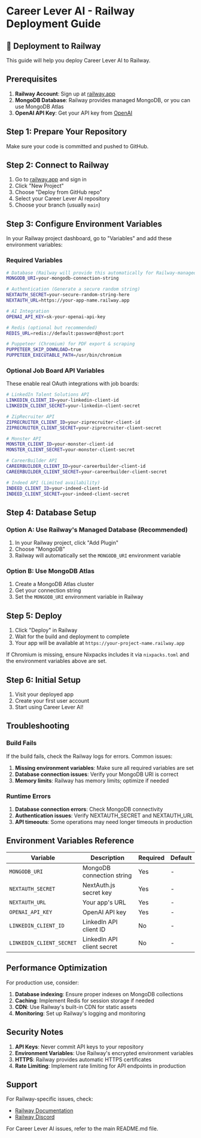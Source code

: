 # Career Lever AI - Railway Deployment Guide

## 🚀 Deployment to Railway

This guide will help you deploy Career Lever AI to Railway.

## Prerequisites

1. **Railway Account**: Sign up at [railway.app](https://railway.app)
2. **MongoDB Database**: Railway provides managed MongoDB, or you can use MongoDB Atlas
3. **OpenAI API Key**: Get your API key from [OpenAI](https://platform.openai.com/api-keys)

## Step 1: Prepare Your Repository

Make sure your code is committed and pushed to GitHub.

## Step 2: Connect to Railway

1. Go to [railway.app](https://railway.app) and sign in
2. Click "New Project"
3. Choose "Deploy from GitHub repo"
4. Select your Career Lever AI repository
5. Choose your branch (usually `main`)

## Step 3: Configure Environment Variables

In your Railway project dashboard, go to "Variables" and add these environment variables:

### Required Variables

```bash
# Database (Railway will provide this automatically for Railway-managed DB)
MONGODB_URI=your-mongodb-connection-string

# Authentication (Generate a secure random string)
NEXTAUTH_SECRET=your-secure-random-string-here
NEXTAUTH_URL=https://your-app-name.railway.app

# AI Integration
OPENAI_API_KEY=sk-your-openai-api-key

# Redis (optional but recommended)
REDIS_URL=redis://default:password@host:port

# Puppeteer (Chromium) for PDF export & scraping
PUPPETEER_SKIP_DOWNLOAD=true
PUPPETEER_EXECUTABLE_PATH=/usr/bin/chromium
```

### Optional Job Board API Variables

These enable real OAuth integrations with job boards:

```bash
# LinkedIn Talent Solutions API
LINKEDIN_CLIENT_ID=your-linkedin-client-id
LINKEDIN_CLIENT_SECRET=your-linkedin-client-secret

# ZipRecruiter API
ZIPRECRUITER_CLIENT_ID=your-ziprecruiter-client-id
ZIPRECRUITER_CLIENT_SECRET=your-ziprecruiter-client-secret

# Monster API
MONSTER_CLIENT_ID=your-monster-client-id
MONSTER_CLIENT_SECRET=your-monster-client-secret

# CareerBuilder API
CAREERBUILDER_CLIENT_ID=your-careerbuilder-client-id
CAREERBUILDER_CLIENT_SECRET=your-careerbuilder-client-secret

# Indeed API (Limited availability)
INDEED_CLIENT_ID=your-indeed-client-id
INDEED_CLIENT_SECRET=your-indeed-client-secret
```

## Step 4: Database Setup

### Option A: Use Railway's Managed Database (Recommended)

1. In your Railway project, click "Add Plugin"
2. Choose "MongoDB"
3. Railway will automatically set the `MONGODB_URI` environment variable

### Option B: Use MongoDB Atlas

1. Create a MongoDB Atlas cluster
2. Get your connection string
3. Set the `MONGODB_URI` environment variable in Railway

## Step 5: Deploy

1. Click "Deploy" in Railway
2. Wait for the build and deployment to complete
3. Your app will be available at `https://your-project-name.railway.app`

If Chromium is missing, ensure Nixpacks includes it via `nixpacks.toml` and the environment variables above are set.

## Step 6: Initial Setup

1. Visit your deployed app
2. Create your first user account
3. Start using Career Lever AI!

## Troubleshooting

### Build Fails

If the build fails, check the Railway logs for errors. Common issues:

1. **Missing environment variables**: Make sure all required variables are set
2. **Database connection issues**: Verify your MongoDB URI is correct
3. **Memory limits**: Railway has memory limits; optimize if needed

### Runtime Errors

1. **Database connection errors**: Check MongoDB connectivity
2. **Authentication issues**: Verify NEXTAUTH_SECRET and NEXTAUTH_URL
3. **API timeouts**: Some operations may need longer timeouts in production

## Environment Variables Reference

| Variable | Description | Required | Default |
|----------|-------------|----------|---------|
| `MONGODB_URI` | MongoDB connection string | Yes | - |
| `NEXTAUTH_SECRET` | NextAuth.js secret key | Yes | - |
| `NEXTAUTH_URL` | Your app's URL | Yes | - |
| `OPENAI_API_KEY` | OpenAI API key | Yes | - |
| `LINKEDIN_CLIENT_ID` | LinkedIn API client ID | No | - |
| `LINKEDIN_CLIENT_SECRET` | LinkedIn API client secret | No | - |

## Performance Optimization

For production use, consider:

1. **Database indexing**: Ensure proper indexes on MongoDB collections
2. **Caching**: Implement Redis for session storage if needed
3. **CDN**: Use Railway's built-in CDN for static assets
4. **Monitoring**: Set up Railway's logging and monitoring

## Security Notes

1. **API Keys**: Never commit API keys to your repository
2. **Environment Variables**: Use Railway's encrypted environment variables
3. **HTTPS**: Railway provides automatic HTTPS certificates
4. **Rate Limiting**: Implement rate limiting for API endpoints in production

## Support

For Railway-specific issues, check:
- [Railway Documentation](https://docs.railway.app/)
- [Railway Discord](https://discord.gg/railway)

For Career Lever AI issues, refer to the main README.md file.

